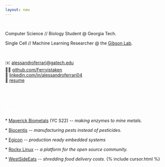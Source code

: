 ```yaml
---
layout: new
---
```


<div style="color: white;"><b>Alessandro Ferrari</b></div>

Computer Science // Biology Student @ Georgia Tech.

Single Cell // Machine Learning Researcher @ the [Gibson Lab](https://ggibsongt.wixsite.com/gibsongatech).

<br>

✉️ [alessandroferrari@gatech.edu](mailto:alessandroferrari@gatech.edu) <br>
👨‍💻 [github.com/Ferryistaken](https://github.com/Ferryistaken) <br>
👥 [linkedin.com/in/alessandroferrari04](https://linkedin.com/in/alessandroferrari04) <br>
📝 [resume](https://alessandroferrari.live/assets/af-resume.pdf)


<br>
<br>
<br>
<br>


<div style="color: white;"><b>Work.</b></div>

\* [Maverick Biometals](https://www.maverickbiometals.com/) (YC S22) --  *making enzymes to mine metals.*

\* [Biocentis](https://www.biocentis.com/) -- *manufacturing pests instead of pesticides.*

\* [Egicon](https://www.egicon.com/en) -- *production ready embedded systems*

\* [Rocky Linux](https://rockylinux.org/) -- *a platform for the open source community.*

\* [WestSideEats](https://westsideeats.com/About) -- *shredding food delivery costs.*
{% include cursor.html %}
